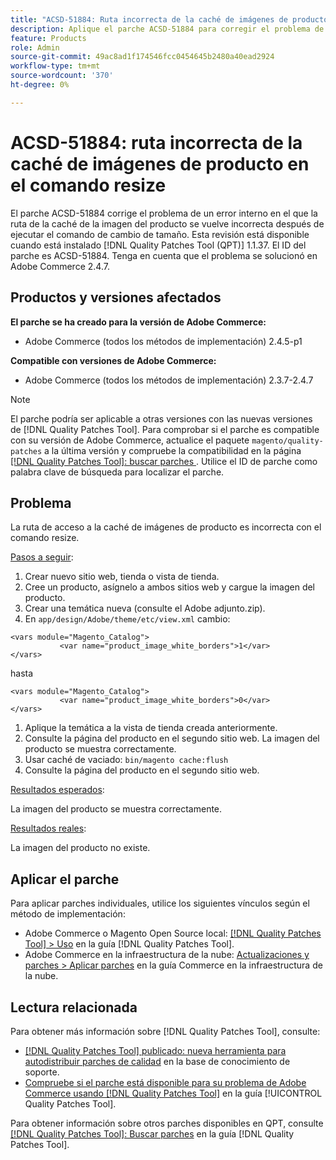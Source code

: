 ```yaml
---
title: "ACSD-51884: Ruta incorrecta de la caché de imágenes de producto en el comando resize"
description: Aplique el parche ACSD-51884 para corregir el problema de Adobe Commerce en el que la ruta de acceso de la caché de la imagen del producto se vuelve incorrecta después de ejecutar el comando resize.
feature: Products
role: Admin
source-git-commit: 49ac8ad1f174546fcc0454645b2480a40ead2924
workflow-type: tm+mt
source-wordcount: '370'
ht-degree: 0%

---
```


# ACSD-51884: ruta incorrecta de la caché de imágenes de producto en el comando resize

El parche ACSD-51884 corrige el problema de un error interno en el que la ruta de la caché de la imagen del producto se vuelve incorrecta después de ejecutar el comando de cambio de tamaño. Esta revisión está disponible cuando está instalado [!DNL Quality Patches Tool (QPT)] 1.1.37. El ID del parche es ACSD-51884. Tenga en cuenta que el problema se solucionó en Adobe Commerce 2.4.7.

## Productos y versiones afectados

**El parche se ha creado para la versión de Adobe Commerce:**

* Adobe Commerce (todos los métodos de implementación) 2.4.5-p1

**Compatible con versiones de Adobe Commerce:**

* Adobe Commerce (todos los métodos de implementación) 2.3.7-2.4.7

>[!NOTE]
>
>El parche podría ser aplicable a otras versiones con las nuevas versiones de [!DNL Quality Patches Tool]. Para comprobar si el parche es compatible con su versión de Adobe Commerce, actualice el paquete `magento/quality-patches` a la última versión y compruebe la compatibilidad en la página [[!DNL Quality Patches Tool]: buscar parches ](https://experienceleague.adobe.com/tools/commerce-quality-patches/index.html). Utilice el ID de parche como palabra clave de búsqueda para localizar el parche.

## Problema

La ruta de acceso a la caché de imágenes de producto es incorrecta con el comando resize.

<u>Pasos a seguir</u>:

1. Crear nuevo sitio web, tienda o vista de tienda.
1. Cree un producto, asígnelo a ambos sitios web y cargue la imagen del producto.
1. Crear una temática nueva (consulte el Adobe adjunto.zip).
1. En `app/design/Adobe/theme/etc/view.xml` cambio:

```
<vars module="Magento_Catalog">
           <var name="product_image_white_borders">1</var>
</vars>
```

hasta

```
<vars module="Magento_Catalog">
           <var name="product_image_white_borders">0</var>
</vars>
```

1. Aplique la temática a la vista de tienda creada anteriormente.
1. Consulte la página del producto en el segundo sitio web. La imagen del producto se muestra correctamente.
1. Usar caché de vaciado:
   `bin/magento cache:flush`
1. Consulte la página del producto en el segundo sitio web.

<u>Resultados esperados</u>:

La imagen del producto se muestra correctamente.

<u>Resultados reales</u>:

La imagen del producto no existe.

## Aplicar el parche

Para aplicar parches individuales, utilice los siguientes vínculos según el método de implementación:

* Adobe Commerce o Magento Open Source local: [[!DNL Quality Patches Tool] > Uso](https://experienceleague.adobe.com/docs/commerce-operations/tools/quality-patches-tool/usage.html) en la guía [!DNL Quality Patches Tool].
* Adobe Commerce en la infraestructura de la nube: [Actualizaciones y parches > Aplicar parches](https://experienceleague.adobe.com/docs/commerce-cloud-service/user-guide/develop/upgrade/apply-patches.html) en la guía Commerce en la infraestructura de la nube.

## Lectura relacionada

Para obtener más información sobre [!DNL Quality Patches Tool], consulte:

* [[!DNL Quality Patches Tool] publicado: nueva herramienta para autodistribuir parches de calidad](https://experienceleague.adobe.com/en/docs/commerce-knowledge-base/kb/announcements/commerce-announcements/magento-quality-patches-released-new-tool-to-self-serve-quality-patches) en la base de conocimiento de soporte.
* [Compruebe si el parche está disponible para su problema de Adobe Commerce usando [!DNL Quality Patches Tool]](/help/tools/quality-patches-tool/patches-available-in-qpt/check-patch-for-magento-issue-with-magento-quality-patches.md) en la guía [!UICONTROL Quality Patches Tool].


Para obtener información sobre otros parches disponibles en QPT, consulte [[!DNL Quality Patches Tool]: Buscar parches](https://experienceleague.adobe.com/tools/commerce-quality-patches/index.html) en la guía [!DNL Quality Patches Tool].
